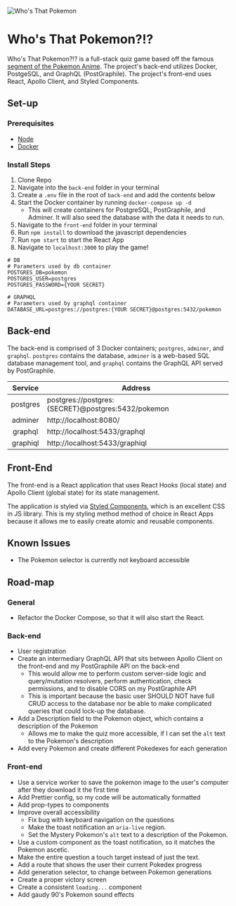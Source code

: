 ![Who's That Pokemon](https://i.imgur.com/lwp3k21.png)

# Who's That Pokemon?!?

Who's That Pokemon?!? is a full-stack quiz game based off the famous [segment of the Pokemon Anime](https://www.youtube.com/watch?v=gOLXYAlC-R8). The project's back-end utilizes Docker, PostgeSQL, and GraphQL (PostGraphile). The project's front-end uses React, Apollo Client, and Styled Components.

## Set-up

### Prerequisites

- [Node](https://nodejs.org/en/download/)
- [Docker](https://www.docker.com/get-started)

### Install Steps

1. Clone Repo
2. Navigate into the `back-end` folder in your terminal
3. Create a `.env` file in the root of `back-end` and add the contents below
4. Start the Docker container by running `docker-compose up -d`
   - This will create containers for PostgreSQL, PostGraphile, and Adminer. It will also seed the database with the data it needs to run.
5. Navigate to the `front-end` folder in your terminal
6. Run `npm install` to download the javascript dependencies
7. Run `npm start` to start the React App
8. Navigate to `localhost:3000` to play the game!

```env
# DB
# Parameters used by db container
POSTGRES_DB=pokemon
POSTGRES_USER=postgres
POSTGRES_PASSWORD={YOUR SECRET}

# GRAPHQL
# Parameters used by graphql container
DATABASE_URL=postgres://postgres:{YOUR SECRET}@postgres:5432/pokemon
```

## Back-end

The back-end is comprised of 3 Docker containers; `postgres`, `adminer`, and `graphql`. `postgres` contains the database, `adminer` is a web-based SQL database management tool, and `graphql` contains the GraphQL API served by PostGraphile.

| Service  | Address                                            |
| :------: | -------------------------------------------------- |
| postgres | postgres://postgres:{SECRET}@postgres:5432/pokemon |
| adminer  | http://localhost:8080/                             |
| graphql  | http://localhost:5433/graphql                      |
| graphiql | http://localhost:5433/graphiql                     |

## Front-End

The front-end is a React application that uses React Hooks (local state) and Apollo Client (global state) for its state management.

The application is styled via [Styled Components](https://styled-components.com/), which is an excellent CSS in JS library. This is my styling method method of choice in React Apps because it allows me to easily create atomic and reusable components.

## Known Issues

- The Pokemon selector is currently not keyboard accessible

## Road-map

### General

- Refactor the Docker Compose, so that it will also start the React.

### Back-end

- User registration
- Create an intermediary GraphQL API that sits between Apollo Client on the front-end and my PostGraphile API on the back-end
  - This would allow me to perform custom server-side logic and query/mutation resolvers, perform authentication, check permissions, and to disable CORS on my PostGraphile API
  - This is important because the basic user SHOULD NOT have full CRUD access to the database nor be able to make complicated queries that could lock-up the database.
- Add a Description field to the Pokemon object, which contains a description of the Pokemon
  - Allows me to make the quiz more accessible, if I can set the `alt` text to the Pokemon's description
- Add every Pokemon and create different Pokedexes for each generation

### Front-end

- Use a service worker to save the pokemon image to the user's computer after they download it the first time
- Add Prettier config, so my code will be automatically formatted
- Add prop-types to components
- Improve overall accessibility
  - Fix bug with keyboard navigation on the questions
  - Make the toast notification an `aria-live` region.
  - Set the Mystery Pokemon's `alt` text to a description of the Pokemon.
- Use a custom component as the toast notification, so it matches the Pokemon ascetic.
- Make the entire question a touch target instead of just the text.
- Add a route that shows the user their current Pokedex progress
- Add generation selector, to change between Pokemon generations
- Create a proper victory screen
- Create a consistent `loading...` component
- Add gaudy 90's Pokemon sound effects
